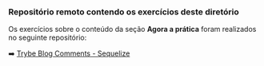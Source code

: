### Repositório remoto contendo os exercícios deste diretório

Os exercícios sobre o conteúdo da seção **Agora a prática** foram realizados no seguinte repositório:

:arrow_right: [Trybe Blog Comments - Sequelize](https://github.com/tiagordebarros/exercise-sequelize-associations-1-1-e-1-n)